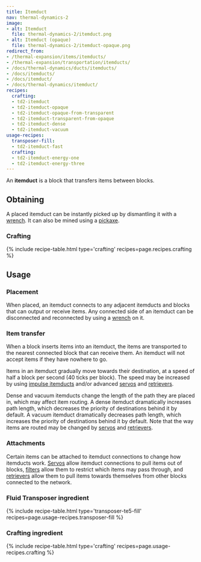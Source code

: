 ```yaml
---
title: Itemduct
nav: thermal-dynamics-2
image:
- alt: Itemduct
  file: thermal-dynamics-2/itemduct.png
- alt: Itemduct (opaque)
  file: thermal-dynamics-2/itemduct-opaque.png
redirect_from:
- /thermal-expansion/items/itemducts/
- /thermal-expansion/transportation/itemducts/
- /docs/thermal-dynamics/ducts/itemducts/
- /docs/itemducts/
- /docs/itemduct/
- /docs/thermal-dynamics/itemduct/
recipes:
  crafting:
  - td2-itemduct
  - td2-itemduct-opaque
  - td2-itemduct-opaque-from-transparent
  - td2-itemduct-transparent-from-opaque
  - td2-itemduct-dense
  - td2-itemduct-vacuum
usage-recipes:
  transposer-fill:
  - td2-itemduct-fast
  crafting:
  - td2-itemduct-energy-one
  - td2-itemduct-energy-three
---
```


An **itemduct** is a block that transfers items between blocks.


Obtaining
---------

A placed itemduct can be instantly picked up by dismantling it with a
[wrench](/docs/wrenches/). It can also be mined using a
[pickaxe](https://minecraft.gamepedia.com/Pickaxe).

### Crafting
{% include recipe-table.html type='crafting' recipes=page.recipes.crafting %}


Usage
-----

### Placement
When placed, an itemduct connects to any adjacent itemducts and blocks that can
output or receive items. Any connected side of an itemduct can be disconnected
and reconnected by using a [wrench](/docs/wrenches/) on it.

### Item transfer
When a block inserts items into an itemduct, the items are transported to the
nearest connected block that can receive them. An itemduct will not accept items
if they have nowhere to go.

Items in an itemduct gradually move towards their destination, at a speed of
half a block per second (40 ticks per block). The speed may be increased by
using [impulse itemducts](/docs/thermal-dynamics-2/impulse-itemduct/) and/or advanced
[servos](/docs/thermal-dynamics-2/servos/) and [retrievers](/docs/thermal-dynamics-2/retrievers/).

Dense and vacuum itemducts change the length of the path they are placed in,
which may affect item routing. A dense itemduct dramatically increases path
length, which decreases the priority of destinations behind it by default. A
vacuum itemduct dramatically decreases path length, which increases the priority
of destinations behind it by default. Note that the way items are routed may be
changed by [servos](/docs/thermal-dynamics-2/servos/) and [retrievers](/docs/thermal-dynamics-2/retrievers/).

### Attachments
Certain items can be attached to itemduct connections to change how itemducts
work. [Servos](/docs/thermal-dynamics-2/servos/) allow itemduct connections to pull items out of
blocks, [filters](/docs/thermal-dynamics-2/filters/) allow them to restrict which items may pass
through, and [retrievers](/docs/thermal-dynamics-2/retrievers/) allow them to pull items towards
themselves from other blocks connected to the network.

### Fluid Transposer ingredient
{% include recipe-table.html type='transposer-te5-fill' recipes=page.usage-recipes.transposer-fill %}

### Crafting ingredient
{% include recipe-table.html type='crafting' recipes=page.usage-recipes.crafting %}
